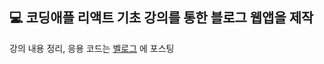## 💻 코딩애플 리액트 기초 강의를 통한 블로그 웹앱을 제작

강의 내용 정리, 응용 코드는 [벨로그](https://velog.io/@e_ong/series/React) 에 포스팅
